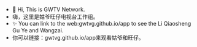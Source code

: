 - 👋 Hi, This is GWTV Network.
- 嗨，这里是姑爷旺仔电视台工作组。
- ✨ You can link to the web:gwtvg.github.io/app to see the Li Qiaosheng Gu Ye and Wangzai.
- 你可以链接：gwtvg.github.io/app来观看姑爷和旺仔。

<!---
gwtvg/gwtvg is a ✨ special ✨ repository because its `README.md` (this file) appears on your GitHub profile.
You can click the Preview link to take a look at your changes.
--->
